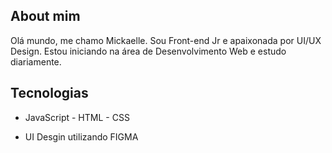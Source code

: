 ## About  mim
<p> Olá mundo, me chamo Mickaelle. Sou Front-end Jr e apaixonada por UI/UX Design. Estou iniciando na área de Desenvolvimento Web e estudo diariamente. </p>

## Tecnologias
<ul><li>JavaScript - HTML - CSS </li></ul>
<ul><li>UI Desgin utilizando FIGMA </li></ul>





<!--
**eimicka/eimicka** is a ✨ _special_ ✨ repository because its `README.md` (this file) appears on your GitHub profile.
<!--
Here are some ideas to get you started:

- 🔭 I’m currently working on ...
- 🌱 I’m currently learning ...
- 👯 I’m looking to collaborate on ...
- 🤔 I’m looking for help with ...
- 💬 Ask me about ...
- 📫 How to reach me: ...
- 😄 Pronouns: ...
- ⚡ Fun fact: ...
-->
